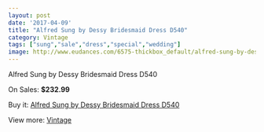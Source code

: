 ```yaml
---
layout: post
date: '2017-04-09'
title: "Alfred Sung by Dessy Bridesmaid Dress D540"
category: Vintage
tags: ["sung","sale","dress","special","wedding"]
image: http://www.eudances.com/6575-thickbox_default/alfred-sung-by-dessy-bridesmaid-dress-d540.jpg
---
```

Alfred Sung by Dessy Bridesmaid Dress D540

On Sales: **$232.99**
<a href="https://www.eudances.com/en/vintage/2411-alfred-sung-by-dessy-bridesmaid-dress-d540.html"><amp-img layout="responsive" width="600" height="600" src="//www.eudances.com/6575-thickbox_default/alfred-sung-by-dessy-bridesmaid-dress-d540.jpg" alt="Alfred Sung by Dessy Bridesmaid Dress D540 0" /></a>
<a href="https://www.eudances.com/en/vintage/2411-alfred-sung-by-dessy-bridesmaid-dress-d540.html"><amp-img layout="responsive" width="600" height="600" src="//www.eudances.com/6576-thickbox_default/alfred-sung-by-dessy-bridesmaid-dress-d540.jpg" alt="Alfred Sung by Dessy Bridesmaid Dress D540 1" /></a>

Buy it: [Alfred Sung by Dessy Bridesmaid Dress D540](https://www.eudances.com/en/vintage/2411-alfred-sung-by-dessy-bridesmaid-dress-d540.html "Alfred Sung by Dessy Bridesmaid Dress D540")

View more: [Vintage](https://www.eudances.com/en/29-vintage "Vintage")